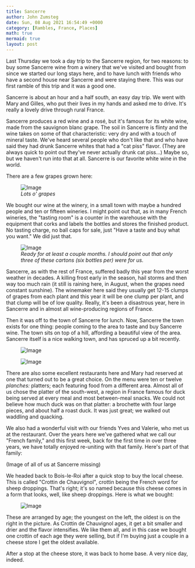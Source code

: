 ```yaml
---
title: Sancerre
author: John Zumsteg
date: Sun, 08 Aug 2021 16:54:49 +0000
category: [Rambles, France, Places]
math: true
mermaid: true
layout: post
---
```

Last Thursday we took a day trip to the Sancerre region, for two reasons: to buy some Sancerre wine from a winery that we've visited and bought from since we started our long stays here, and to have lunch with friends who have a second house near Sancerre and were staying there. This was our first ramble of this trip and it was a good one.

Sancerre is about an hour and a half south, an easy day trip. We went with Mary and Gilles, who put their lives in my hands and asked me to drive. It's really a lovely drive through rural France.

Sancerre produces a red wine and a rosé, but it's famous for its white wine, made from the sauvignon blanc grape. The soil in Sancerre is flinty and the wine takes on some of that characteristic: very dry and with a touch of mineral taste. We've heard several people who don't like that and who have said they had drunk Sancerre whites that had a "cat piss" flavor. (They are always quick to point out they've never actually drunk cat piss...) Maybe so, but we haven't run into that at all. Sancerre is our favorite white wine in the world.

There are a few grapes grown here:

<figure>
	<img class = "landscape" src="{{"/assets/images/2021/08/DSC00116.jpg" | prepend: site.baseurl  }}" alt="Image" />
	<figcaption><em>Lots o' grapes</em></figcaption>
</figure>



We bought our wine at the winery, in a small town with maybe a hundred people and ten or fifteen wineries. I might point out that, as in many French wineries, the "tasting room" is a counter in the warehouse with the equipment that corks and labels the bottles and stores the finished product. No tasting charge, no ball caps for sale, just "Have a taste and buy what you want." We did just that.

<figure>
	<img class = "landscape" src="{{"/assets/images/2021/08/IMG_4377.jpg" | prepend: site.baseurl  }}" alt="Image" />
	<figcaption><em>Ready for at least a couple months. I should point out that only three of these cartons (six bottles per) were for us.</em></figcaption>
</figure>



Sancerre, as with the rest of France, suffered badly this year from the worst weather in decades. A killing frost early in the season, hail storms and then way too much rain (it still is raining here, in August, when the grapes need constant sunshine). The winemaker here said they usually get 12-15 clumps of grapes from each plant and this year it will be one clump per plant, and that clump will be of low quality. Really, it's been a disastrous year, here in Sancerre and in almost all wine-producing regions of France.

Then it was off to the town of Sancerre for lunch. Now, Sancerre the town exists for one thing: people coming to the area to taste and buy Sancerre wine. The town sits on top of a hill, affording a beautiful view of the area. Sancerre itself is a nice walking town, and has spruced up a bit recently.

<figure>
	<img class = "portrait" src="{{"/assets/images/2021/08/DSC00122.jpg" | prepend: site.baseurl  }}" alt="Image" />
	<figcaption></figcaption>
</figure>

<figure>
	<img class = "landscape" src="{{"/assets/images/2021/08/DSC00130.jpg" | prepend: site.baseurl  }}" alt="Image" />
	<figcaption></figcaption>
</figure>



There are also some excellent restaurants here and Mary had reserved at one that turned out to be a great choice. On the menu were ten or twelve <em>planches:</em> platters; each featuring food from a different area. Almost all of us chose the platter of the south-west, a region in France famous for duck being served at every meal and most between-meal snacks. We could not believe how much duck was on that platter: a brochette with four large pieces, and about half a roast duck. It was just great; we walked out waddling and quacking.

We also had a wonderful visit with our friends Yves and Valerie, who met us at the restaurant. Over the years here we've gathered what we call our "French family," and this first week, back for the first time in over three years, we have totally enjoyed re-uniting with that family. Here's part of that family:

(Image of all of us at Sancerre missing)


We headed back to Bois-le-Roi after a quick stop to buy the local cheese. This is called "Crottin de Chauvignol", crottin being the French word for sheep droppings. That's right; it's so named because this cheese comes in a form that looks, well, like sheep droppings. Here is what we bought:

<figure>
	<img class = "landscape" src="{{"/assets/images/2021/08/DSC00134.jpg" | prepend: site.baseurl  }}" alt="Image" />
	<figcaption></figcaption>
</figure>



These are arranged by age; the youngest on the left, the oldest is on the right in the picture. As Crottin de Chauvignol ages, it get a bit smaller and drier and the flavor intensifies. We like them all, and in this case we bought one crottin of each age they were selling, but if I'm buying just a couple in a cheese store I get the oldest available.

After a stop at the cheese store, it was back to home base. A very nice day, indeed.
